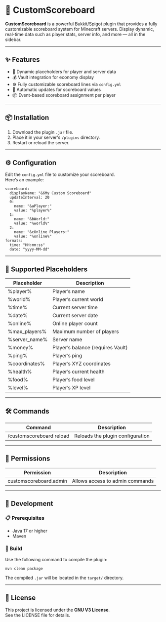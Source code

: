 # 🎯 CustomScoreboard

**CustomScoreboard** is a powerful Bukkit/Spigot plugin that provides a fully customizable scoreboard system for Minecraft servers. Display dynamic, real-time data such as player stats, server info, and more — all in the sidebar.

---

## ✨ Features

- 🎯 Dynamic placeholders for player and server data
- 💰 Vault integration for economy display
- ⚙️ Fully customizable scoreboard lines via `config.yml`
- 🔄 Automatic updates for scoreboard values
- 📦 Event-based scoreboard assignment per player

---

## 📦 Installation

1. Download the plugin `.jar` file.
2. Place it in your server's `/plugins` directory.
3. Restart or reload the server.

---

## ⚙️ Configuration

Edit the `config.yml` file to customize your scoreboard.  
Here’s an example:

    scoreboard:
      displayName: "&6My Custom Scoreboard"
      updateInterval: 20
      0:
        name: "&aPlayer:"
        value: "%player%"
      1:
        name: "&bWorld:"
        value: "%world%"
      2:
        name: "&cOnline Players:"
        value: "%online%"
    formats:
      time: "HH:mm:ss"
      date: "yyyy-MM-dd"

---

## 🧩 Supported Placeholders

| Placeholder        | Description                         |
|--------------------|-------------------------------------|
| %player%           | Player’s name                       |
| %world%            | Player’s current world              |
| %time%             | Current server time                 |
| %date%             | Current server date                 |
| %online%           | Online player count                 |
| %max_players%      | Maximum number of players           |
| %server_name%      | Server name                         |
| %money%            | Player’s balance (requires Vault)   |
| %ping%             | Player’s ping                       |
| %coordinates%      | Player’s XYZ coordinates            |
| %health%           | Player’s current health             |
| %food%             | Player’s food level                 |
| %level%            | Player’s XP level                   |

---

## 🛠️ Commands

| Command                  | Description                        |
|--------------------------|------------------------------------|
| /customscoreboard reload | Reloads the plugin configuration   |

---

## 🔐 Permissions

| Permission                | Description                      |
|---------------------------|----------------------------------|
| customscoreboard.admin    | Allows access to admin commands  |

---

## 🧪 Development

### 📋 Prerequisites

- Java 17 or higher
- Maven

### 🔧 Build

Use the following command to compile the plugin:

    mvn clean package

The compiled `.jar` will be located in the `target/` directory.

---

## 📄 License

This project is licensed under the **GNU V3 License**.  
See the LICENSE file for details.
